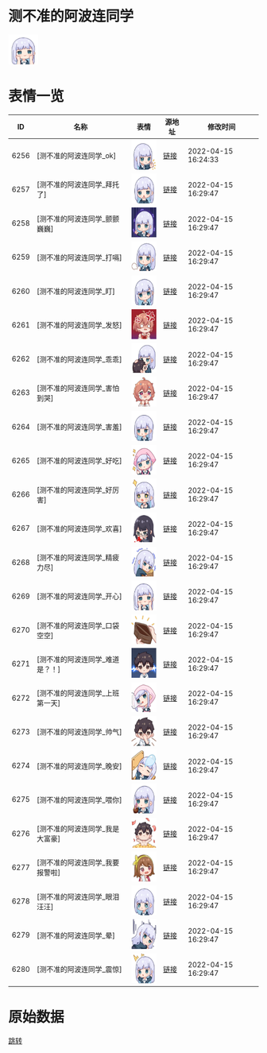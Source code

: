 # 测不准的阿波连同学

<img src="./cover.png" height="60" alt="cover" />

# 表情一览

|ID|名称|表情|源地址|修改时间|
|----|----|----|----|----|
|6256|[测不准的阿波连同学_ok]|<img src="./pic/006256_%5B测不准的阿波连同学_ok%5D.png" height="60" alt="ok"/>|[链接](http://i0.hdslb.com/bfs/emote/42f6625b016eeaa05de40d2975c70b85351b19b6.png)|2022-04-15 16:24:33|
|6257|[测不准的阿波连同学_拜托了]|<img src="./pic/006257_%5B测不准的阿波连同学_拜托了%5D.png" height="60" alt="拜托了"/>|[链接](http://i0.hdslb.com/bfs/emote/dc8dadf139e8921f291745e4f738241b3f14506a.png)|2022-04-15 16:29:47|
|6258|[测不准的阿波连同学_颤颤巍巍]|<img src="./pic/006258_%5B测不准的阿波连同学_颤颤巍巍%5D.png" height="60" alt="颤颤巍巍"/>|[链接](http://i0.hdslb.com/bfs/emote/bbc615ac811cf153cc4eac2a993d490b889bedcb.png)|2022-04-15 16:29:47|
|6259|[测不准的阿波连同学_打嗝]|<img src="./pic/006259_%5B测不准的阿波连同学_打嗝%5D.png" height="60" alt="打嗝"/>|[链接](http://i0.hdslb.com/bfs/emote/2a06dc89b1f9a23e2302ded2f1e504e6bf583720.png)|2022-04-15 16:29:47|
|6260|[测不准的阿波连同学_盯]|<img src="./pic/006260_%5B测不准的阿波连同学_盯%5D.png" height="60" alt="盯"/>|[链接](http://i0.hdslb.com/bfs/emote/31a0601cd18c5f42918ac0a59dd0edd5fef2763d.png)|2022-04-15 16:29:47|
|6261|[测不准的阿波连同学_发怒]|<img src="./pic/006261_%5B测不准的阿波连同学_发怒%5D.png" height="60" alt="发怒"/>|[链接](http://i0.hdslb.com/bfs/emote/33fc08a007a09399b234e283c49178e9914a866a.png)|2022-04-15 16:29:47|
|6262|[测不准的阿波连同学_乖乖]|<img src="./pic/006262_%5B测不准的阿波连同学_乖乖%5D.png" height="60" alt="乖乖"/>|[链接](http://i0.hdslb.com/bfs/emote/a8bfa69172e26c37f5aaffd03160d6d9f722e99f.png)|2022-04-15 16:29:47|
|6263|[测不准的阿波连同学_害怕到哭]|<img src="./pic/006263_%5B测不准的阿波连同学_害怕到哭%5D.png" height="60" alt="害怕到哭"/>|[链接](http://i0.hdslb.com/bfs/emote/b70eebf62373f3548edfccefcc651171781c2279.png)|2022-04-15 16:29:47|
|6264|[测不准的阿波连同学_害羞]|<img src="./pic/006264_%5B测不准的阿波连同学_害羞%5D.png" height="60" alt="害羞"/>|[链接](http://i0.hdslb.com/bfs/emote/605624829487679fc8a60cdaadd228256f659b05.png)|2022-04-15 16:29:47|
|6265|[测不准的阿波连同学_好吃]|<img src="./pic/006265_%5B测不准的阿波连同学_好吃%5D.png" height="60" alt="好吃"/>|[链接](http://i0.hdslb.com/bfs/emote/b6f717c4f6a62222908d39b3b9c3f986b4c87bbc.png)|2022-04-15 16:29:47|
|6266|[测不准的阿波连同学_好厉害]|<img src="./pic/006266_%5B测不准的阿波连同学_好厉害%5D.png" height="60" alt="好厉害"/>|[链接](http://i0.hdslb.com/bfs/emote/38522dbdb4a59dc97d660cb7435ecbdbdd618e85.png)|2022-04-15 16:29:47|
|6267|[测不准的阿波连同学_欢喜]|<img src="./pic/006267_%5B测不准的阿波连同学_欢喜%5D.png" height="60" alt="欢喜"/>|[链接](http://i0.hdslb.com/bfs/emote/20acf4a343b33e705f7b5e9288c305c35ebd29f6.png)|2022-04-15 16:29:47|
|6268|[测不准的阿波连同学_精疲力尽]|<img src="./pic/006268_%5B测不准的阿波连同学_精疲力尽%5D.png" height="60" alt="精疲力尽"/>|[链接](http://i0.hdslb.com/bfs/emote/acf9f8a7fe39a08850aa254acab85852a63e81f6.png)|2022-04-15 16:29:47|
|6269|[测不准的阿波连同学_开心]|<img src="./pic/006269_%5B测不准的阿波连同学_开心%5D.png" height="60" alt="开心"/>|[链接](http://i0.hdslb.com/bfs/emote/18edc6dec88f2dacdc0bee005e490f717685b9b4.png)|2022-04-15 16:29:47|
|6270|[测不准的阿波连同学_口袋空空]|<img src="./pic/006270_%5B测不准的阿波连同学_口袋空空%5D.png" height="60" alt="口袋空空"/>|[链接](http://i0.hdslb.com/bfs/emote/18e909851aebaf5dbc7a14c9b04fc2d215d73e67.png)|2022-04-15 16:29:47|
|6271|[测不准的阿波连同学_难道是？！]|<img src="./pic/006271_%5B测不准的阿波连同学_难道是？！%5D.png" height="60" alt="难道是？！"/>|[链接](http://i0.hdslb.com/bfs/emote/5f11574da4796a53cf9cff0440ef39171b3455f3.png)|2022-04-15 16:29:47|
|6272|[测不准的阿波连同学_上班第一天]|<img src="./pic/006272_%5B测不准的阿波连同学_上班第一天%5D.png" height="60" alt="上班第一天"/>|[链接](http://i0.hdslb.com/bfs/emote/589a174973197017830dc3aa8cb0c8b986e48d5c.png)|2022-04-15 16:29:47|
|6273|[测不准的阿波连同学_帅气]|<img src="./pic/006273_%5B测不准的阿波连同学_帅气%5D.png" height="60" alt="帅气"/>|[链接](http://i0.hdslb.com/bfs/emote/0ebd3bcfdcde86306dd87d3d538965dec0962d0a.png)|2022-04-15 16:29:47|
|6274|[测不准的阿波连同学_晚安]|<img src="./pic/006274_%5B测不准的阿波连同学_晚安%5D.png" height="60" alt="晚安"/>|[链接](http://i0.hdslb.com/bfs/emote/6c3271a3578da53c4ca2a5238809991ca85d680f.png)|2022-04-15 16:29:47|
|6275|[测不准的阿波连同学_喂你]|<img src="./pic/006275_%5B测不准的阿波连同学_喂你%5D.png" height="60" alt="喂你"/>|[链接](http://i0.hdslb.com/bfs/emote/e63c5634e2b4a7e5d4041e4c2607e5659822e762.png)|2022-04-15 16:29:47|
|6276|[测不准的阿波连同学_我是大富豪]|<img src="./pic/006276_%5B测不准的阿波连同学_我是大富豪%5D.png" height="60" alt="我是大富豪"/>|[链接](http://i0.hdslb.com/bfs/emote/2ae1f737c08c692a5783721474154f933aad0aa3.png)|2022-04-15 16:29:47|
|6277|[测不准的阿波连同学_我要报警啦]|<img src="./pic/006277_%5B测不准的阿波连同学_我要报警啦%5D.png" height="60" alt="我要报警啦"/>|[链接](http://i0.hdslb.com/bfs/emote/88078f51ee3cd353319ea0c62128ea39c42a90fd.png)|2022-04-15 16:29:47|
|6278|[测不准的阿波连同学_眼泪汪汪]|<img src="./pic/006278_%5B测不准的阿波连同学_眼泪汪汪%5D.png" height="60" alt="眼泪汪汪"/>|[链接](http://i0.hdslb.com/bfs/emote/3a7cb7b52e8120439eb9608659386881188858f3.png)|2022-04-15 16:29:47|
|6279|[测不准的阿波连同学_晕]|<img src="./pic/006279_%5B测不准的阿波连同学_晕%5D.png" height="60" alt="晕"/>|[链接](http://i0.hdslb.com/bfs/emote/b831024e3884bfd0b88d665019002f546449a872.png)|2022-04-15 16:29:47|
|6280|[测不准的阿波连同学_震惊]|<img src="./pic/006280_%5B测不准的阿波连同学_震惊%5D.png" height="60" alt="震惊"/>|[链接](http://i0.hdslb.com/bfs/emote/4684d88b96f611061489290c05563e39af4152f1.png)|2022-04-15 16:29:47|

# 原始数据

[跳转](./raw.json)

